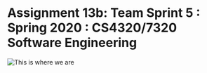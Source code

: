 # Assignment 13b: Team Sprint 5 : Spring 2020 : CS4320/7320 Software Engineering

![This is where we are](./images/YouAreHere.jpg)


